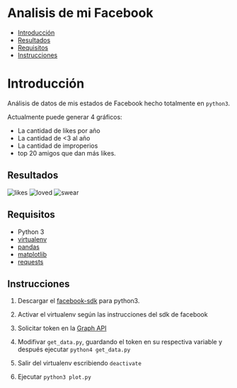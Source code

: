 # Analisis de mi Facebook

* [Introducción](https://github.com/etrastyle/my-facebook-analysis#introducción)
* [Resultados](https://github.com/etrastyle/my-facebook-analysis#resultados)
* [Requisitos](https://github.com/etrastyle/my-facebook-analysis#requisitos)
* [Instrucciones](https://github.com/etrastyle/my-facebook-analysis#instrucciones)

# Introducción 

Análisis de datos de mis estados de Facebook hecho totalmente en `python3`.

Actualmente puede generar 4 gráficos:
* La cantidad de likes por año
* La cantidad de <3 al año
* La cantidad de improperios
* top 20 amigos que dan más likes.

## Resultados

![likes](https://github.com/etrastyle/my-facebook-analysis/blob/master/out/most_liked_year.png)
![loved](https://github.com/etrastyle/my-facebook-analysis/blob/master/out/most_loved_year.png)
![swear](https://github.com/etrastyle/my-facebook-analysis/blob/master/out/my_favourite_swear.png)

## Requisitos

* Python 3
* [virtualenv](http://docs.python-guide.org/en/latest/dev/virtualenvs/)
* [pandas](https://pandas.pydata.org/pandas-docs/stable/index.html)
* [matplotlib](https://matplotlib.org/)
* [requests](http://docs.python-requests.org/en/master/)

## Instrucciones

1. Descargar el
[facebook-sdk](https://facebook-sdk.readthedocs.io/en/latest/install.html)
para python3.

2. Activar el virtualenv según las instrucciones
del sdk de facebook

3. Solicitar token en la [Graph API](https://developers.facebook.com/tools/explorer/)

4. Modifivar `get_data.py`, guardando el token en su respectiva variable
y después ejecutar `python4 get_data.py`

5. Salir del virtualenv escribiendo `deactivate`

6. Ejecutar `python3 plot.py`
